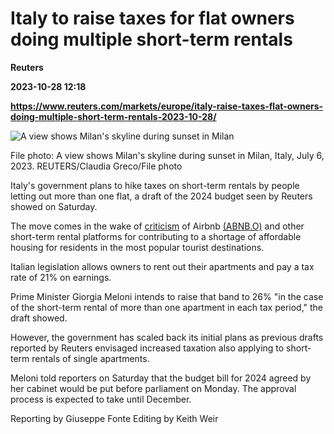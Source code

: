 # Italy to raise taxes for flat owners doing multiple short-term rentals
**Reuters**

**2023-10-28 12:18**

**https://www.reuters.com/markets/europe/italy-raise-taxes-flat-owners-doing-multiple-short-term-rentals-2023-10-28/**

![A view shows Milan's skyline during sunset in Milan](https://www.reuters.com/resizer/aPmTnEGz5moiJHxrUm1oBjzpPIg=/1920x0/filters:quality(80)/cloudfront-us-east-2.images.arcpublishing.com/reuters/V7FVBJAX3BMTXLYJLKQECX6BCU.jpg)

File photo: A view shows Milan's skyline during sunset in Milan, Italy, July 6, 2023. REUTERS/Claudia Greco/File photo

Italy's government plans to hike taxes on short-term rentals by people letting out more than one flat, a draft of the 2024 budget seen by Reuters showed on Saturday.

The move comes in the wake of [criticism](https://www.reuters.com/world/europe/florence-bans-new-short-term-rentals-historic-centre-2023-10-03/) of Airbnb [(ABNB.O)](https://www.reuters.com/markets/companies/ABNB.O) and other short-term rental platforms for contributing to a shortage of affordable housing for residents in the most popular tourist destinations.

Italian legislation allows owners to rent out their apartments and pay a tax rate of 21% on earnings.

Prime Minister Giorgia Meloni intends to raise that band to 26% "in the case of the short-term rental of more than one apartment in each tax period," the draft showed.

However, the government has scaled back its initial plans as previous drafts reported by Reuters envisaged increased taxation also applying to short-term rentals of single apartments.

Meloni told reporters on Saturday that the budget bill for 2024 agreed by her cabinet would be put before parliament on Monday. The approval process is expected to take until December.

Reporting by Giuseppe Fonte Editing by Keith Weir